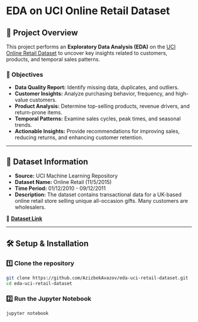 # EDA on UCI Online Retail Dataset

## 📌 Project Overview
This project performs an **Exploratory Data Analysis (EDA)** on the [UCI Online Retail Dataset](https://archive.ics.uci.edu/dataset/352/online+retail) to uncover key insights related to customers, products, and temporal sales patterns.

### 🎯 Objectives
- **Data Quality Report:** Identify missing data, duplicates, and outliers.
- **Customer Insights:** Analyze purchasing behavior, frequency, and high-value customers.
- **Product Analysis:** Determine top-selling products, revenue drivers, and return-prone items.
- **Temporal Patterns:** Examine sales cycles, peak times, and seasonal trends.
- **Actionable Insights:** Provide recommendations for improving sales, reducing returns, and enhancing customer retention.

---

## 📂 Dataset Information
- **Source:** UCI Machine Learning Repository
- **Dataset Name:** Online Retail (11/5/2015)
- **Time Period:** 01/12/2010 - 09/12/2011
- **Description:** The dataset contains transactional data for a UK-based online retail store selling unique all-occasion gifts. Many customers are wholesalers.

🔗 **[Dataset Link](https://archive.ics.uci.edu/dataset/352/online+retail)**

---

## 🛠️ Setup & Installation
### 1️⃣ Clone the repository
```bash
git clone https://github.com/AzizbekAvazov/eda-uci-retail-dataset.git
cd eda-uci-retail-dataset
```
### 2️⃣ Run the Jupyter Notebook
```bash
jupyter notebook
```

<!-- Keywords: Exploratory Data Analysis, EDA, Online Retail Dataset, UCI Machine Learning, Data Science, Data Visualization, Sales Analysis -->
